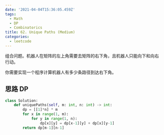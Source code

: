 ```yaml
---
date: '2021-04-04T15:36:05.459Z'
tags:
  - Math
  - DP
  - Combinatorics
title: 62. Unique Paths (Medium)
categories:
  - leetcode
---
```


组合问题。机器人在矩阵的左上角需要去矩阵的右下角，且机器人只能向下和向右行动。

你需要实现一个程序计算机器人有多少条路径到达右下角。

<!-- more -->

## 思路 DP

```python
class Solution:
    def uniquePaths(self, m: int, n: int) -> int:
        dp = [[1]*n] * m
        for x in range(1, m):
            for y in range(1, n):
                dp[x][y] = dp[x-1][y] + dp[x][y-1]
        return dp[m-1][n-1]
```
